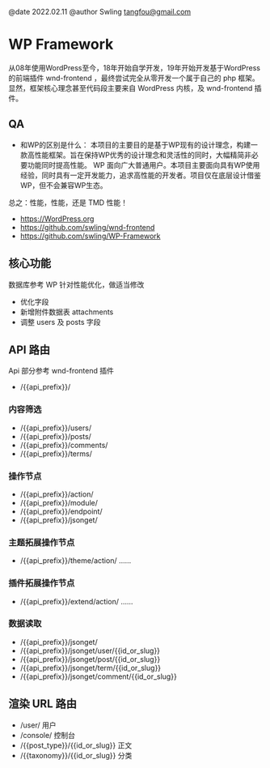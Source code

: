 @date 2022.02.11
@author Swling tangfou@gmail.com

# WP Framework

从08年使用WordPress至今，18年开始自学开发，19年开始开发基于WordPress的前端插件 wnd-frontend ，最终尝试完全从零开发一个属于自己的 php 框架。
显然，框架核心理念甚至代码段主要来自 WordPress 内核，及 wnd-frontend 插件。

## QA
- 和WP的区别是什么：
本项目的主要目的是基于WP现有的设计理念，构建一款高性能框架。旨在保持WP优秀的设计理念和灵活性的同时，大幅精简非必要功能同时提高性能。
WP 面向广大普通用户。本项目主要面向具有WP使用经验，同时具有一定开发能力，追求高性能的开发者。项目仅在底层设计借鉴WP，但不会兼容WP生态。

总之：性能，性能，还是 TMD 性能！

- https://WordPress.org
- https://github.com/swling/wnd-frontend
- https://github.com/swling/WP-Framework

## 核心功能
数据库参考 WP 针对性能优化，做适当修改
- 优化字段
- 新增附件数据表 attachments
- 调整 users 及 posts 字段

## API 路由
Api 部分参考 wnd-frontend 插件
- /{{api_prefix}}/

### 内容筛选
- /{{api_prefix}}/users/
- /{{api_prefix}}/posts/
- /{{api_prefix}}/comments/
- /{{api_prefix}}/terms/

### 操作节点
- /{{api_prefix}}/action/
- /{{api_prefix}}/module/
- /{{api_prefix}}/endpoint/
- /{{api_prefix}}/jsonget/

### 主题拓展操作节点
- /{{api_prefix}}/theme/action/
……

### 插件拓展操作节点
- /{{api_prefix}}/extend/action/
……

### 数据读取
- /{{api_prefix}}/jsonget/
- /{{api_prefix}}/jsonget/user/{{id_or_slug}}
- /{{api_prefix}}/jsonget/post/{{id_or_slug}}
- /{{api_prefix}}/jsonget/term/{{id_or_slug}}
- /{{api_prefix}}/jsonget/comment/{{id_or_slug}}

## 渲染 URL 路由
- /user/ 			                用户
- /console/			                控制台
- /{{post_type}}/{{id_or_slug}}	    正文
- /{{taxonomy}}/{{id_or_slug}}		分类
